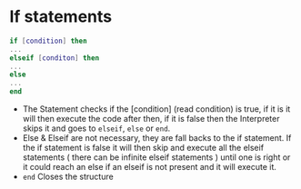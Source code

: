 # If statements

```lua
if [condition] then
...
elseif [conditon] then
...
else
...
end
```

- The Statement checks if the [condition] (read condition) is true, if it is  it will then execute the code after then, if it is false then the Interpreter skips it and goes to `elseif`, `else` or `end`. 
- Else & Elseif are not necessary, they are fall backs to the if statement. If the if statement is false it will then skip and execute all the elseif statements ( there can be infinite elseif statements ) until one is right or it could reach an else if an elseif is not present and it will execute it. 
- `end` Closes the structure
